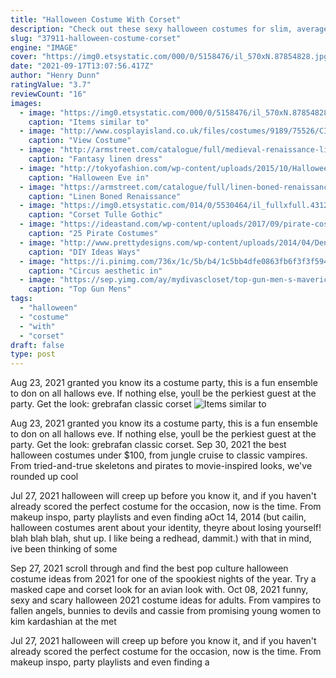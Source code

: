 ```yaml
---
title: "Halloween Costume With Corset"
description: "Check out these sexy halloween costumes for slim, average, and plus size men and women! this year, show off a little skin at your next costume party. For a little extra attention, accessorize with some"
slug: "37911-halloween-costume-corset"
engine: "IMAGE"
cover: "https://img0.etsystatic.com/000/0/5158476/il_570xN.87854828.jpg"
date: "2021-09-17T13:07:56.417Z"
author: "Henry Dunn"
ratingValue: "3.7"
reviewCount: "16"
images:
  - image: "https://img0.etsystatic.com/000/0/5158476/il_570xN.87854828.jpg"
    caption: "Items similar to"
  - image: "http://www.cosplayisland.co.uk/files/costumes/9189/75526/CI_75526_1362679263.JPG"
    caption: "View Costume"
  - image: "http://armstreet.com/catalogue/full/medieval-renaissance-linen-dress-autumn-princess-1.jpg"
    caption: "Fantasy linen dress"
  - image: "http://tokyofashion.com/wp-content/uploads/2015/10/Halloween-in-Japan-Shibuya-15-10-30-047.jpg"
    caption: "Halloween Eve in"
  - image: "https://armstreet.com/catalogue/full/linen-boned-renaissance-sleeveless-kirtle-dress-german-rose-5.jpg"
    caption: "Linen Boned Renaissance"
  - image: "https://img0.etsystatic.com/014/0/5530464/il_fullxfull.431245722_c2t3.jpg"
    caption: "Corset Tulle Gothic"
  - image: "https://ideastand.com/wp-content/uploads/2017/09/pirate-costume-diy/14-pirate-costume-diy-ideas-tutorials.jpg"
    caption: "25 Pirate Costumes"
  - image: "http://www.prettydesigns.com/wp-content/uploads/2014/04/Denim-Corset.jpg"
    caption: "DIY Ideas Ways"
  - image: "https://i.pinimg.com/736x/1c/5b/b4/1c5bb4dfe0863fb6f3f3f594c2e03593.jpg"
    caption: "Circus aesthetic in"
  - image: "https://sep.yimg.com/ay/mydivascloset/top-gun-men-s-maverick-bomber-jacket-and-aviator-sunglasses-14.jpg"
    caption: "Top Gun Mens"
tags:
  - "halloween"
  - "costume"
  - "with"
  - "corset"
draft: false
type: post
---
```


Aug 23, 2021 granted you know its a costume party, this is a fun ensemble to don on all hallows eve. If nothing else, youll be the perkiest guest at the party. Get the look: grebrafan classic corset
![Items similar to](https://img0.etsystatic.com/000/0/5158476/il_570xN.87854828.jpg "Items similar to")

Aug 23, 2021 granted you know its a costume party, this is a fun ensemble to don on all hallows eve. If nothing else, youll be the perkiest guest at the party. Get the look: grebrafan classic corset. Sep 30, 2021 the best halloween costumes under $100, from jungle cruise to classic vampires. From tried-and-true skeletons and pirates to movie-inspired looks, we&#39;ve rounded up cool
<!--inArticleAds-->

<!--galleryOne-->

Jul 27, 2021 halloween will creep up before you know it, and if you haven't already scored the perfect costume for the occasion, now is the time. From makeup inspo, party playlists and even finding aOct 14, 2014 (but cailin, halloween costumes arent about your identity, theyre about losing yourself! blah blah blah, shut up. I like being a redhead, dammit.) with that in mind, ive been thinking of some
<!--inArticleAds-->

<!--galleryTwo-->

Sep 27, 2021 scroll through and find the best pop culture halloween costume ideas from 2021 for one of the spookiest nights of the year.  Try a masked cape and corset look for an avian look with. Oct 08, 2021 funny, sexy and scary halloween 2021 costume ideas for adults. From vampires to fallen angels, bunnies to devils and cassie from promising young women to kim kardashian at the met
<!--galleryThree-->

Jul 27, 2021 halloween will creep up before you know it, and if you haven't already scored the perfect costume for the occasion, now is the time. From makeup inspo, party playlists and even finding a